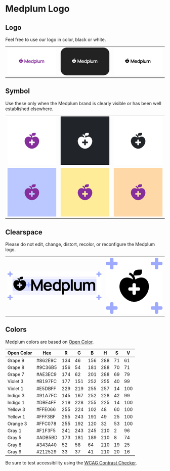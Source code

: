 # Medplum Logo

## Logo

Feel free to use our logo in color, black or white.

<table>
<tr>
<td><img src="/v3/examples/medplum-logo-plum-on-white.svg"></td>
<td><img src="/v3/examples/medplum-logo-white-on-black.svg"></td>
<td><img src="/v3/examples/medplum-logo-black-on-white.svg"></td>
</tr>
</table>

## Symbol

Use these only when the Medplum brand is clearly visible or has been well established elsewhere.

<table>
<tr>
<td><img src="/v3/examples/medplum-symbol-plum-on-white.svg"></td>
<td><img src="/v3/examples/medplum-symbol-white-on-black.svg"></td>
<td><img src="/v3/examples/medplum-symbol-black-on-white.svg"></td>
</tr>
<tr>
<td><img src="/v3/examples/medplum-symbol-plum-on-indigo.svg"></td>
<td><img src="/v3/examples/medplum-symbol-plum-on-yellow.svg"></td>
<td><img src="/v3/examples/medplum-symbol-plum-on-orange.svg"></td>
</tr>
</table>

## Clearspace

Please do not edit, change, distort, recolor, or reconfigure the Medplum logo.

<table>
<tr>
<td><img src="/v3/examples/medplum-logo-clearspace.svg"></td>
<td><img src="/v3/examples/medplum-symbol-clearspace.svg"></td>
</tr>
</table>

## Colors

Medplum colors are based on [Open Color](https://yeun.github.io/open-color/).

| Open Color | Hex     | R   | G   | B   | H   | S   | V   |
| ---------- | ------- | --- | --- | --- | --- | --- | --- |
| Grape 9    | #862E9C | 134 | 46  | 156 | 288 | 71  | 61  |
| Grape 8    | #9C36B5 | 156 | 54  | 181 | 288 | 70  | 71  |
| Grape 7    | #AE3EC9 | 174 | 62  | 201 | 288 | 69  | 79  |
| Violet 3   | #B197FC | 177 | 151 | 252 | 255 | 40  | 99  |
| Violet 1   | #E5DBFF | 229 | 219 | 255 | 257 | 14  | 100 |
| Indigo 3   | #91A7FC | 145 | 167 | 252 | 228 | 42  | 99  |
| Indigo 1   | #DBE4FF | 219 | 228 | 255 | 225 | 14  | 100 |
| Yellow 3   | #FFE066 | 255 | 224 | 102 | 48  | 60  | 100 |
| Yellow 1   | #FFF3BF | 255 | 243 | 191 | 49  | 25  | 100 |
| Orange 3   | #FFC078 | 255 | 192 | 120 | 32  | 53  | 100 |
| Gray 1     | #F1F3F5 | 241 | 243 | 245 | 210 | 2   | 96  |
| Gray 5     | #ADB5BD | 173 | 181 | 189 | 210 | 8   | 74  |
| Gray 8     | #343A40 | 52  | 58  | 64  | 210 | 19  | 25  |
| Gray 9     | #212529 | 33  | 37  | 41  | 210 | 20  | 16  |

Be sure to test accessibility using the [WCAG Contrast Checker](https://webaim.org/resources/contrastchecker/).
